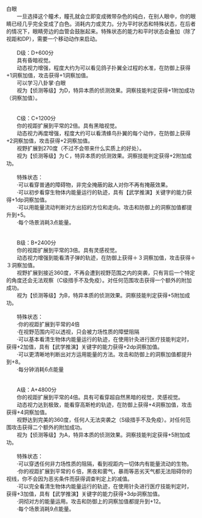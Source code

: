 <title>白眼</title>
<meta name="GENERATOR" content="WinCHM">
<meta http-equiv="Content-Type" content="text/html; charset=gb2312">
<br>白眼
<br>　　一旦选择这个瞳术，瞳孔就会立即变成微带杂色的纯白，在别人眼中，你的眼睛已经几乎完全变成了白色。消耗内力或灵力。分为平时状态和特殊状态，在后者的情况下，眼睛旁边的血管会鼓胀起来。特殊状态的能力和平时状态会叠加（除了视距和DP），需要一个移动动作来启动。
<br>
<br>　　D级：D+600分
<br>　　具有昏暗视觉。
<br>　　动态视力增强，程度大约为可以看见鸽子扑翼全过程的水准，在防御上获得+1洞察加值，攻击获得+1洞察加值。
<br>　　可以学习八卦掌·白眼
<br>　　视为【侦测等级】为D，特异本质的侦测效果。洞察技能判定获得+1附加成功（洞察加值）。
<br>
<br>
<br>　　C级：C+1200分
<br>　　你的视距扩展到平常的2倍。具有黑暗视觉。
<br>　　动态视力再度增强，程度大约可以看清蜂鸟扑翼的每个动作，在防御上获得+2洞察加值，攻击获得+2洞察加值。
<br>　　视野扩展到270度（不过不会带来什么实质上的好处）。
<br>　　视为【侦测等级】为Ｃ，特异本质的侦测效果。洞察技能判定获得+2附加成功。
<br>
<br>　　特殊状态：
<br>　　·可以看穿普通的障碍物，非完全掩蔽的敌人对你不再有掩蔽效果。
<br>　　·可以初步看穿生物体内能量运行的轨迹，具有【武学推演】关键字的能力获得+1dp洞察加值。
<br>　　·可以用能量流动判断对方出招的方位和走向。攻击和防御上的洞察加值都提升到+5。
<br>　　·每个场景消耗3点能量。
<br>
<br>
<br>　　B级：B+2400分
<br>　　你的视距扩展到平常的3倍。具有灵感视觉。
<br>　　动态视力增强到能看清子弹的轨迹，在防御上获得＋３洞察加值，攻击获得＋３洞察加值。
<br>　　视野扩展到接近360度，不再会遭到视野范围之内的突袭，只有背后一个特定的角度还会无法观察（C级措手不及免疫）。对任何范围攻击获得一个额外的附加成功。
<br>　　视为【侦测等级】为B，特异本质的侦测效果。洞察技能判定获得+5附加成功。
<br>
<br>　　特殊状态：
<br>　　·你的视距扩展到平常的4倍
<br>　　·在视野范围内可以透视，只会被力场性质的障壁阻隔
<br>　　·可以基本看清生物体内能量运行的轨迹，在使用针灸进行医疗技能判定时，获得+2加值，具有【武学推演】关键字的能力获得+2dp洞察加值。
<br>　　·可以更清晰地判断出对方运用能量的方法。攻击和防御上的洞察加值都提升到+8。
<br>　　·每分钟消耗6点能量
<br>
<br>
<br>　　A级：A+4800分
<br>　　你的视距扩展到平常的4倍。具有可看穿超自然黑暗的视觉，灵感视觉。
<br>　　动态视力达到极致，能看穿高斯枪的轨迹，在防御上获得+4洞察加值，攻击获得+4洞察加值。
<br>　　视野达到完美的360度，任何人无法突袭之（S级措手不及免疫）。对任何范围攻击获得二个额外的附加成功。
<br>　　视为【侦测等级】为A，特异本质的侦测效果。洞察技能判定获得+5附加成功。
<br>
<br>　　特殊状态：
<br>　　·可以穿透任何非力场性质的阻隔，看到视距内一切体内有能量流动的生物。
<br>　　·你的视距扩展到平常的６倍，黑夜和雾气，暴雨等恶劣天气都无法阻碍你的视线，你不会因为恶劣条件而获得调查判定上的减值。
<br>　　·可以完全看清生物体内能量运行的轨迹，在使用针灸进行医疗技能判定时，获得+3加值，具有【武学推演】关键字的能力获得+3dp洞察加值。
<br>　　·洞彻对方的能量运用。攻击和防御上的洞察加值都提升到+12。
<br>　　·每个场景消耗9点能量。